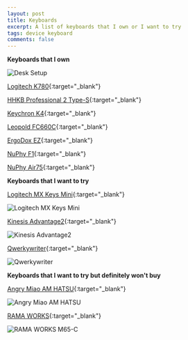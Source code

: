 ```yaml
---
layout: post
title: Keyboards
excerpt: A list of keyboards that I own or I want to try
tags: device keyboard
comments: false
---
```


**Keyboards that I own**

![Desk Setup](/blog/images/20211028-Desk-Setup.jpg)

[Logitech K780](https://www.logitech.com/en-us/products/keyboards/k780-multi-device-wireless-keyboard.920-008149.html){:target="_blank"}

[HHKB Professional 2 Type-S](https://hhkeyboard.us/happyhacking/pro-classic/){:target="_blank"}

[Keychron K4](https://www.keychron.com/products/keychron-k4-wireless-mechanical-keyboard-version-2){:target="_blank"}

[Leopold FC660C](https://mechanicalkeyboards.com/shop/index.php?l=product_detail&p=4096){:target="_blank"}

[ErgoDox EZ](https://ergodox-ez.com/){:target="_blank"}

[NuPhy F1](https://nuphy.com/collections/shop/products/nutype-f1){:target="_blank"}

[NuPhy Air75](https://nuphy.com/collections/shop/products/air75){:target="_blank"}


**Keyboards that I want to try**

[Logitech MX Keys Mini](https://www.logitech.com/en-us/products/keyboards/mx-keys-mini.920-010473.html){:target="_blank"}

![Logitech MX Keys Mini](https://resource.logitech.com/w_944,h_944,c_limit,q_auto,f_auto,dpr_1.0/d_transparent.gif/content/dam/logitech/en/products/keyboards/mx-keys-mini/gallery/us/mx-keys-mini-top-pale-gray-us.png?v=1)

[Kinesis Advantage2](https://kinesis-ergo.com/shop/advantage2/){:target="_blank"}

![Kinesis Advantage2](https://kinesis-ergo.com/wp-content/uploads/kb600-oh-fullsize.jpg)

[Qwerkywriter](https://www.qwerkywriter.com/collections/frontpage/products/new-qwerkywriter-s-mona-lisa-gold-limited-edition-coming-soon){:target="_blank"}

![Qwerkywriter](https://cdn.shopify.com/s/files/1/0557/2745/products/QWS_BLACKGOLD_FRONTHERO_1_1.jpg?v=1627946772)

**Keyboards that I want to try but definitely won't buy**

[Angry Miao AM HATSU](https://www.angrymiao.com/am-hatsu/){:target="_blank"}

![Angry Miao AM HATSU](https://cdn-official.angrymiao.com/am_hatsu/am_hatsu_03.jpg)

[RAMA WORKS](https://rama.works){:target="_blank"}

![RAMA WORKS M65-C](https://cdn.shopify.com/s/files/1/2689/3156/products/RW-M65-C.86_900x900.png?v=1635339277)
